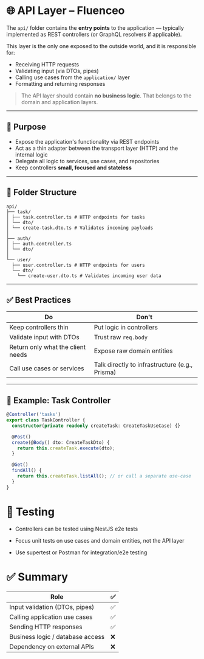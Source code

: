 # 🌐 API Layer – Fluenceo

The `api/` folder contains the **entry points** to the application — typically implemented as REST controllers (or GraphQL resolvers if applicable).

This layer is the only one exposed to the outside world, and it is responsible for:
- Receiving HTTP requests
- Validating input (via DTOs, pipes)
- Calling use cases from the `application/` layer
- Formatting and returning responses

> The API layer should contain **no business logic**. That belongs to the domain and application layers.

---

## 🧠 Purpose

- Expose the application's functionality via REST endpoints
- Act as a thin adapter between the transport layer (HTTP) and the internal logic
- Delegate all logic to services, use cases, and repositories
- Keep controllers **small, focused and stateless**

---

## 📁 Folder Structure

```plaintext
api/
├── task/
│ ├── task.controller.ts # HTTP endpoints for tasks
│ └── dto/
│ └── create-task.dto.ts # Validates incoming payloads
│
├── auth/
│ ├── auth.controller.ts
│ └── dto/
│
└── user/
  ├── user.controller.ts # HTTP endpoints for users
  └── dto/
    └── create-user.dto.ts # Validates incoming user data
```


---

## ✅ Best Practices

| Do | Don't |
|-----|------|
| Keep controllers thin | Put logic in controllers |
| Validate input with DTOs | Trust raw `req.body` |
| Return only what the client needs | Expose raw domain entities |
| Call use cases or services | Talk directly to infrastructure (e.g., Prisma) |

---

## 📌 Example: Task Controller

```ts
@Controller('tasks')
export class TaskController {
  constructor(private readonly createTask: CreateTaskUseCase) {}

  @Post()
  create(@Body() dto: CreateTaskDto) {
    return this.createTask.execute(dto);
  }

  @Get()
  findAll() {
    return this.createTask.listAll(); // or call a separate use-case
  }
}
```

# 🧪 Testing
- Controllers can be tested using NestJS e2e tests

- Focus unit tests on use cases and domain entities, not the API layer

- Use supertest or Postman for integration/e2e testing

# ✅ Summary 


| Role                             | ✅ |
| -------------------------------- | - |
| Input validation (DTOs, pipes)   | ✅ |
| Calling application use cases    | ✅ |
| Sending HTTP responses           | ✅ |
| Business logic / database access | ❌ |
| Dependency on external APIs      | ❌ |
